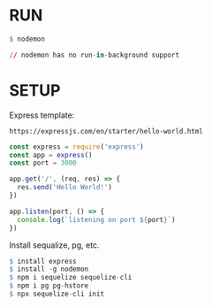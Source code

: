 # RUN 
```q
$ nodemon

// nodemon has no run-in-background support
```
# SETUP
Express template:

`https://expressjs.com/en/starter/hello-world.html`

```ts
const express = require('express')
const app = express()
const port = 3000

app.get('/', (req, res) => {
  res.send('Hello World!')
})

app.listen(port, () => {
  console.log(`listening on port ${port}`)
})
```
Install sequalize, pg, etc.
```q
$ install express
$ install -g nodemon
$ npm i sequelize sequelize-cli
$ npm i pg pg-hstore
$ npx sequelize-cli init
```
